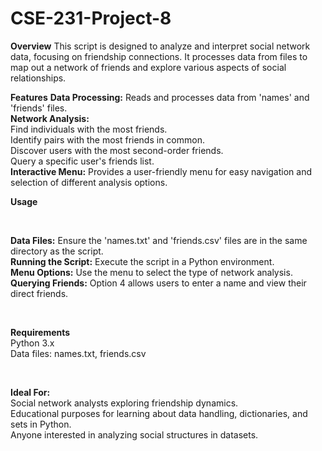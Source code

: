 # CSE-231-Project-8

**Overview**
This script is designed to analyze and interpret social network data, focusing on friendship connections. It processes data from files to map out a network of friends and explore various aspects of social relationships.
<br>

**Features**
**Data Processing:** Reads and processes data from 'names' and 'friends' files.
<br>
**Network Analysis:**
<br>
    Find individuals with the most friends. 
    <br>
    Identify pairs with the most friends in common.
    <br>
    Discover users with the most second-order friends.
    <br>
    Query a specific user's friends list. 
    <br>
**Interactive Menu:** Provides a user-friendly menu for easy navigation and selection of different analysis options.
<br>

**Usage**

<br>

**Data Files:** Ensure the 'names.txt' and 'friends.csv' files are in the same directory as the script.
<br>
**Running the Script:** Execute the script in a Python environment.
<br>
**Menu Options:** Use the menu to select the type of network analysis.
<br>
**Querying Friends:** Option 4 allows users to enter a name and view their direct friends.

<br> 

**Requirements**
<br>
Python 3.x
<br>
Data files: names.txt, friends.csv

<br>
    
**Ideal For:**
<br>
Social network analysts exploring friendship dynamics.
<br>
Educational purposes for learning about data handling, dictionaries, and sets in Python.
<br>
Anyone interested in analyzing social structures in datasets.
